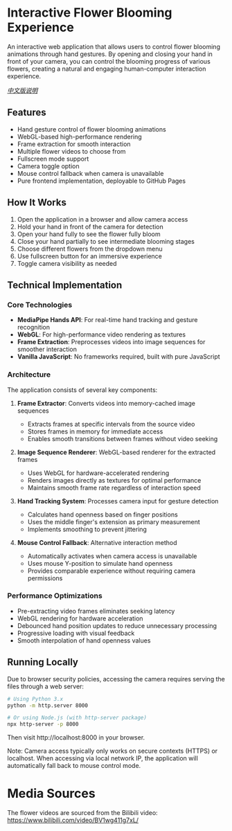 # Interactive Flower Blooming Experience

An interactive web application that allows users to control flower blooming animations through hand gestures. By opening and closing your hand in front of your camera, you can control the blooming progress of various flowers, creating a natural and engaging human-computer interaction experience.

*[中文版说明](README_zh.md)*

## Features

- Hand gesture control of flower blooming animations
- WebGL-based high-performance rendering
- Frame extraction for smooth interaction
- Multiple flower videos to choose from
- Fullscreen mode support
- Camera toggle option
- Mouse control fallback when camera is unavailable
- Pure frontend implementation, deployable to GitHub Pages

## How It Works

1. Open the application in a browser and allow camera access
2. Hold your hand in front of the camera for detection
3. Open your hand fully to see the flower fully bloom
4. Close your hand partially to see intermediate blooming stages
5. Choose different flowers from the dropdown menu
6. Use fullscreen button for an immersive experience
7. Toggle camera visibility as needed

## Technical Implementation

### Core Technologies

- **MediaPipe Hands API**: For real-time hand tracking and gesture recognition
- **WebGL**: For high-performance video rendering as textures
- **Frame Extraction**: Preprocesses videos into image sequences for smoother interaction
- **Vanilla JavaScript**: No frameworks required, built with pure JavaScript

### Architecture

The application consists of several key components:

1. **Frame Extractor**: Converts videos into memory-cached image sequences
   - Extracts frames at specific intervals from the source video
   - Stores frames in memory for immediate access
   - Enables smooth transitions between frames without video seeking

2. **Image Sequence Renderer**: WebGL-based renderer for the extracted frames
   - Uses WebGL for hardware-accelerated rendering
   - Renders images directly as textures for optimal performance
   - Maintains smooth frame rate regardless of interaction speed

3. **Hand Tracking System**: Processes camera input for gesture detection
   - Calculates hand openness based on finger positions
   - Uses the middle finger's extension as primary measurement
   - Implements smoothing to prevent jittering

4. **Mouse Control Fallback**: Alternative interaction method
   - Automatically activates when camera access is unavailable
   - Uses mouse Y-position to simulate hand openness
   - Provides comparable experience without requiring camera permissions

### Performance Optimizations

- Pre-extracting video frames eliminates seeking latency
- WebGL rendering for hardware acceleration
- Debounced hand position updates to reduce unnecessary processing
- Progressive loading with visual feedback
- Smooth interpolation of hand openness values

## Running Locally

Due to browser security policies, accessing the camera requires serving the files through a web server:

```bash
# Using Python 3.x
python -m http.server 8000

# Or using Node.js (with http-server package)
npx http-server -p 8000
```
Then visit http://localhost:8000 in your browser.

Note: Camera access typically only works on secure contexts (HTTPS) or localhost. When accessing via local network IP, the application will automatically fall back to mouse control mode.

# Media Sources
The flower videos are sourced from the Bilibili video: https://www.bilibili.com/video/BV1wg411g7xL/

